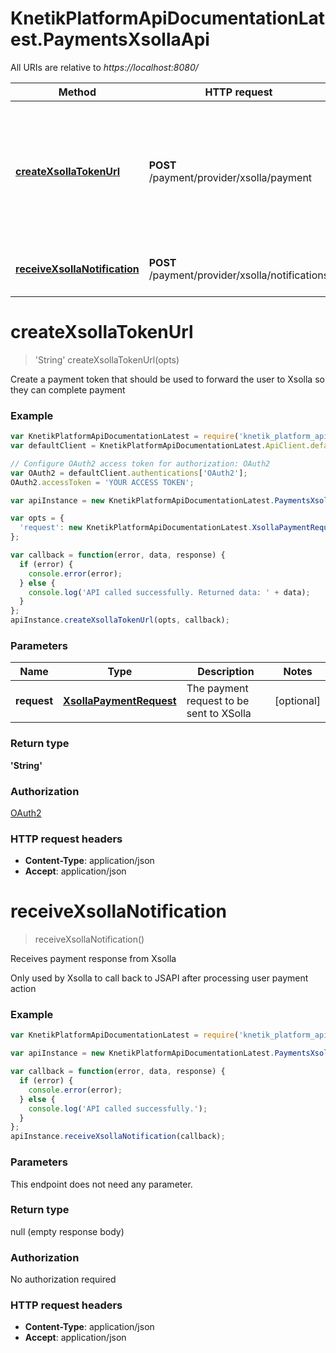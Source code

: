 # KnetikPlatformApiDocumentationLatest.PaymentsXsollaApi

All URIs are relative to *https://localhost:8080/*

Method | HTTP request | Description
------------- | ------------- | -------------
[**createXsollaTokenUrl**](PaymentsXsollaApi.md#createXsollaTokenUrl) | **POST** /payment/provider/xsolla/payment | Create a payment token that should be used to forward the user to Xsolla so they can complete payment
[**receiveXsollaNotification**](PaymentsXsollaApi.md#receiveXsollaNotification) | **POST** /payment/provider/xsolla/notifications | Receives payment response from Xsolla


<a name="createXsollaTokenUrl"></a>
# **createXsollaTokenUrl**
> &#39;String&#39; createXsollaTokenUrl(opts)

Create a payment token that should be used to forward the user to Xsolla so they can complete payment

### Example
```javascript
var KnetikPlatformApiDocumentationLatest = require('knetik_platform_api_documentation_latest');
var defaultClient = KnetikPlatformApiDocumentationLatest.ApiClient.default;

// Configure OAuth2 access token for authorization: OAuth2
var OAuth2 = defaultClient.authentications['OAuth2'];
OAuth2.accessToken = 'YOUR ACCESS TOKEN';

var apiInstance = new KnetikPlatformApiDocumentationLatest.PaymentsXsollaApi();

var opts = { 
  'request': new KnetikPlatformApiDocumentationLatest.XsollaPaymentRequest() // XsollaPaymentRequest | The payment request to be sent to XSolla
};

var callback = function(error, data, response) {
  if (error) {
    console.error(error);
  } else {
    console.log('API called successfully. Returned data: ' + data);
  }
};
apiInstance.createXsollaTokenUrl(opts, callback);
```

### Parameters

Name | Type | Description  | Notes
------------- | ------------- | ------------- | -------------
 **request** | [**XsollaPaymentRequest**](XsollaPaymentRequest.md)| The payment request to be sent to XSolla | [optional] 

### Return type

**&#39;String&#39;**

### Authorization

[OAuth2](../README.md#OAuth2)

### HTTP request headers

 - **Content-Type**: application/json
 - **Accept**: application/json

<a name="receiveXsollaNotification"></a>
# **receiveXsollaNotification**
> receiveXsollaNotification()

Receives payment response from Xsolla

Only used by Xsolla to call back to JSAPI after processing user payment action

### Example
```javascript
var KnetikPlatformApiDocumentationLatest = require('knetik_platform_api_documentation_latest');

var apiInstance = new KnetikPlatformApiDocumentationLatest.PaymentsXsollaApi();

var callback = function(error, data, response) {
  if (error) {
    console.error(error);
  } else {
    console.log('API called successfully.');
  }
};
apiInstance.receiveXsollaNotification(callback);
```

### Parameters
This endpoint does not need any parameter.

### Return type

null (empty response body)

### Authorization

No authorization required

### HTTP request headers

 - **Content-Type**: application/json
 - **Accept**: application/json

